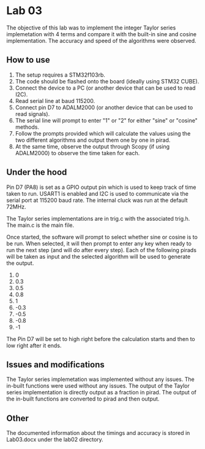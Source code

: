 # Lab 03

The objective of this lab was to implement the integer Taylor series implemetation with 4 terms and compare it with the built-in sine and cosine implementation. The accuracy and speed of the algorithms were observed.

## How to use
1. The setup requires a STM32f103rb.
2. The code should be flashed onto the board (ideally using STM32 CUBE).
3. Connect the device to a PC (or another device that can be used to read I2C).
4. Read serial line at baud 115200.
5. Connect pin D7 to ADALM2000 (or another device that can be used to read signals).
6. The serial line will prompt to enter "1" or "2" for either "sine" or "cosine" methods.
7. Follow the prompts provided which will calculate the values using the two different algorithms and output them one by one in pirad.
8. At the same time, observe the output through Scopy (if using ADALM2000) to observe the time taken for each.

## Under the hood
Pin D7 (PA8) is set as a GPIO output pin which is used to keep track of time taken to run.
USART1 is enabled and I2C is used to communicate via the serial port at 115200 baud rate.
The internal cluck was run at the default 72MHz.

The Taylor series implementations are in trig.c with the associated trig.h.
The main.c is the main file.

Once started, the software will prompt to select whether sine or cosine is to be run. When selected, it will then prompt to enter any key when ready to run the next step (and will do after every step). Each of the following pirads will be taken as input and the selected algorithm will be used to generate the output. 
1. 0
2. 0.3
3. 0.5
4. 0.8
5. 1
6. -0.3
7. -0.5
8. -0.8
9. -1

The Pin D7 will be set to high right before the calculation starts and then to low right after it ends.

## Issues and modifications
The Taylor series implemetation was implemented without any issues.
The in-built functions were used without any issues.
The output of the Taylor series implementation is directly output as a fraction in pirad.
The output of the in-built functions are converted to pirad and then output.

## Other
The documented information about the timings and accuracy is stored in Lab03.docx under the lab02 directory.
